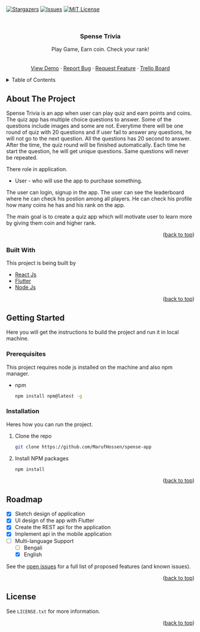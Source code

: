<div id="top"></div>

[![Stargazers][stars-shield]][stars-url]
[![Issues][issues-shield]][issues-url]
[![MIT License][license-shield]][license-url]

<!-- PROJECT LOGO -->
<br />
<div align="center">
  <!-- <a href="https://github.com/MarufHossen/spense-app">
    <img src="images/logo.png" alt="Logo" width="80" height="80">
  </a> -->

  <h3 align="center">Spense Trivia</h3>

  <p align="center">
    Play Game, Earn coin. Check your rank!
    <br />
    <br />
    <br />
    <a href="#">View Demo</a>
    ·
    <a href="https://github.com/MarufHossen/spense-app/issues">Report Bug</a>
    ·
    <a href="https://github.com/MarufHossen/spense-app/issues">Request Feature</a>
    ·
    <a href="https://trello.com/b/dyOwlc0H/spense-trivia">Trello Board</a>
  </p>
</div>

<!-- TABLE OF CONTENTS -->
<details>
  <summary>Table of Contents</summary>
  <ol>
    <li>
      <a href="#about-the-project">About The Project</a>
      <ul>
        <li><a href="#built-with">Built With</a></li>
      </ul>
    </li>
    <li>
      <a href="#getting-started">Getting Started</a>
      <ul>
        <li><a href="#prerequisites">Prerequisites</a></li>
        <li><a href="#installation">Installation</a></li>
      </ul>
    </li>
    <li><a href="#roadmap">Roadmap</a></li>
    <li><a href="#license">License</a></li>
  </ol>
</details>

<!-- ABOUT THE PROJECT -->

## About The Project

Spense Trivia is an app when user can play quiz and earn points and coins. The quiz app has multiple choice questions to answer. Some of the questions include images and some are not. Everytime there will be one round of quiz with 20 questions and if user fail to answer any questions, he will not go to the next question. All the questions has 20 second to answer. After the time, the quiz round will be finished automatically. Each time he start the question, he will get unique questions. Same questions will never be repeated.

There role in application.

- User - who will use the app to purchase something.

The user can login, signup in the app. The user can see the leaderboard where he can check his postion among all players. He can check his profile how many coins he has and his rank on the app.

The main goal is to create a quiz app which will motivate user to learn more by giving them coin and higher rank.

<p align="right">(<a href="#top">back to top</a>)</p>

### Built With

This project is being built by

- [React Js](https://reactjs.org/)
- [Flutter](https://flutter.dev/)
- [Node Js](https://nodejs.org/)

<p align="right">(<a href="#top">back to top</a>)</p>

<!-- GETTING STARTED -->

## Getting Started

Here you will get the instructions to build the project and run it in local machine.

### Prerequisites

This project requires node js installed on the machine and also npm manager.

- npm
  ```sh
  npm install npm@latest -g
  ```

### Installation

Heres how you can run the project.

1. Clone the repo
   ```sh
   git clone https://github.com/MarufHossen/spense-app
   ```
2. Install NPM packages
   ```sh
   npm install
   ```

<p align="right">(<a href="#top">back to top</a>)</p>

<!-- ROADMAP -->

## Roadmap

- [x] Sketch design of application
- [x] UI design of the app with Flutter
- [x] Create the REST api for the application
- [x] Implement api in the mobile application
- [ ] Multi-language Support
  - [ ] Bengali
  - [x] English

See the [open issues](https://github.com/MarufHossen/spense-app/issues) for a full list of proposed features (and known issues).

<p align="right">(<a href="#top">back to top</a>)</p>

<!-- LICENSE -->

## License

See `LICENSE.txt` for more information.

<p align="right">(<a href="#top">back to top</a>)</p>

<!-- CONTACT -->

<!-- MARKDOWN LINKS & IMAGES -->
<!-- https://www.markdownguide.org/basic-syntax/#reference-style-links -->

[contributors-shield]: https://img.shields.io/github/contributors/othneildrew/Best-README-Template.svg?style=for-the-badge
[contributors-url]: https://github.com/othneildrew/Best-README-Template/graphs/contributors
[forks-shield]: https://img.shields.io/github/forks/othneildrew/Best-README-Template.svg?style=for-the-badge
[forks-url]: https://github.com/othneildrew/Best-README-Template/network/members
[stars-shield]: https://img.shields.io/github/stars/othneildrew/Best-README-Template.svg?style=for-the-badge
[stars-url]: https://github.com/othneildrew/Best-README-Template/stargazers
[issues-shield]: https://img.shields.io/github/issues/othneildrew/Best-README-Template.svg?style=for-the-badge
[issues-url]: https://github.com/othneildrew/Best-README-Template/issues
[license-shield]: https://img.shields.io/github/license/othneildrew/Best-README-Template.svg?style=for-the-badge
[license-url]: https://github.com/othneildrew/Best-README-Template/blob/master/LICENSE.txt
[linkedin-shield]: https://img.shields.io/badge/-LinkedIn-black.svg?style=for-the-badge&logo=linkedin&colorB=555
[linkedin-url]: https://linkedin.com/in/othneildrew
[product-screenshot]: images/screenshot.png
